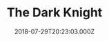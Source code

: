 ---
title: "The Dark Knight"
year: 2008
date: 2018-07-29T20:23:03.000Z
permalink: /almanac/movies/2018-07-29-the-dark-knight/index.html
rating: 3
tmdbid: 155
---